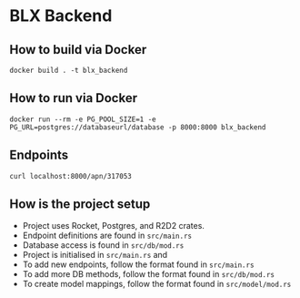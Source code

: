 # BLX Backend

## How to build via Docker

```
docker build . -t blx_backend
```

## How to run via Docker

```
docker run --rm -e PG_POOL_SIZE=1 -e PG_URL=postgres://databaseurl/database -p 8000:8000 blx_backend
```

## Endpoints

```
curl localhost:8000/apn/317053
```

## How is the project setup

- Project uses Rocket, Postgres, and R2D2 crates.
- Endpoint definitions are found in `src/main.rs`
- Database access is found in `src/db/mod.rs`
- Project is initialised in `src/main.rs` and 
- To add new endpoints, follow the format found in `src/main.rs`
- To add more DB methods, follow the format found in `src/db/mod.rs`
- To create model mappings, follow the format found in `src/model/mod.rs`
